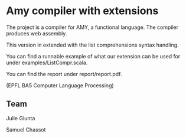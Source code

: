 # Amy compiler with extensions

The project is a compiler for AMY, a functional language. The compiler produces web assembly.

This version in extended with the list comprehensions syntax handling.

You can find a runnable example of what our extension can be used for under examples/ListCompr.scala.

You can find the report under report/report.pdf.

(EPFL BA5 Computer Language Processing)

## Team
Julie Giunta

Samuel Chassot
